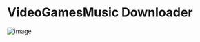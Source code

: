 # VideoGamesMusic Downloader
![image](https://user-images.githubusercontent.com/50233545/194617539-b241df87-f518-4793-95f3-b8abfb3c9a7b.png)
